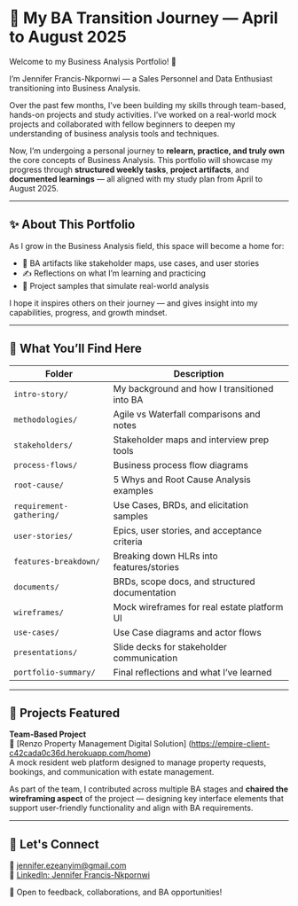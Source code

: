 # 💼 My BA Transition Journey — April to August 2025

Welcome to my Business Analysis Portfolio! 👋  

I’m Jennifer Francis-Nkpornwi — a Sales Personnel and Data Enthusiast transitioning into Business Analysis.

Over the past few months, I’ve been building my skills through team-based, hands-on projects and study activities. I’ve worked on a real-world mock projects and collaborated with fellow beginners to deepen my understanding of business analysis tools and techniques.

Now, I’m undergoing a personal journey to **relearn, practice, and truly own** the core concepts of Business Analysis. This portfolio will showcase my progress through **structured weekly tasks**, **project artifacts**, and **documented learnings** — all aligned with my study plan from April to August 2025.

---

## ✨ About This Portfolio

As I grow in the Business Analysis field, this space will become a home for:

- 📂 BA artifacts like stakeholder maps, use cases, and user stories  
- ✍️ Reflections on what I’m learning and practicing  
- 🎯 Project samples that simulate real-world analysis  

I hope it inspires others on their journey — and gives insight into my capabilities, progress, and growth mindset.

---

## 📁 What You’ll Find Here

| Folder | Description |
|--------|-------------|
| `intro-story/` | My background and how I transitioned into BA |
| `methodologies/` | Agile vs Waterfall comparisons and notes |
| `stakeholders/` | Stakeholder maps and interview prep tools |
| `process-flows/` | Business process flow diagrams |
| `root-cause/` | 5 Whys and Root Cause Analysis examples |
| `requirement-gathering/` | Use Cases, BRDs, and elicitation samples |
| `user-stories/` | Epics, user stories, and acceptance criteria |
| `features-breakdown/` | Breaking down HLRs into features/stories |
| `documents/` | BRDs, scope docs, and structured documentation |
| `wireframes/` | Mock wireframes for real estate platform UI |
| `use-cases/` | Use Case diagrams and actor flows |
| `presentations/` | Slide decks for stakeholder communication |
| `portfolio-summary/` | Final reflections and what I’ve learned |

---

## 📌 Projects Featured

**Team-Based Project**  
🏡 [Renzo Property Management Digital Solution] (https://empire-client-c42cada0c36d.herokuapp.com/home)  
A mock resident web platform designed to manage property requests, bookings, and communication with estate management.

As part of the team, I contributed across multiple BA stages and **chaired the wireframing aspect** of the project — designing key interface elements that support user-friendly functionality and align with BA requirements.

---

## 🔗 Let's Connect

📧 jennifer.ezeanyim@gmail.com  
🔗 [LinkedIn: Jennifer Francis-Nkpornwi](https://www.linkedin.com/in/jenniferfrancis-nkpornwi)  

📍 Open to feedback, collaborations, and BA opportunities!
